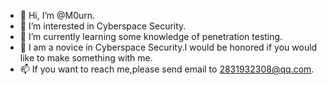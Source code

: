- 👋 Hi, I’m @M0urn.
- 👀 I’m interested in Cyberspace Security.
- 🌱 I’m currently learning some knowledge of penetration testing.
- 💞️ I am a novice in Cyberspace Security.I would be honored if you would like to make something with me.
- 📫 If you want to reach me,please send email to 2831932308@qq.com.
<!---
Mmmourn/Mmmourn is a ✨ special ✨ repository because its `README.md` (this file) appears on your GitHub profile.
You can click the Preview link to take a look at your changes.
--->
